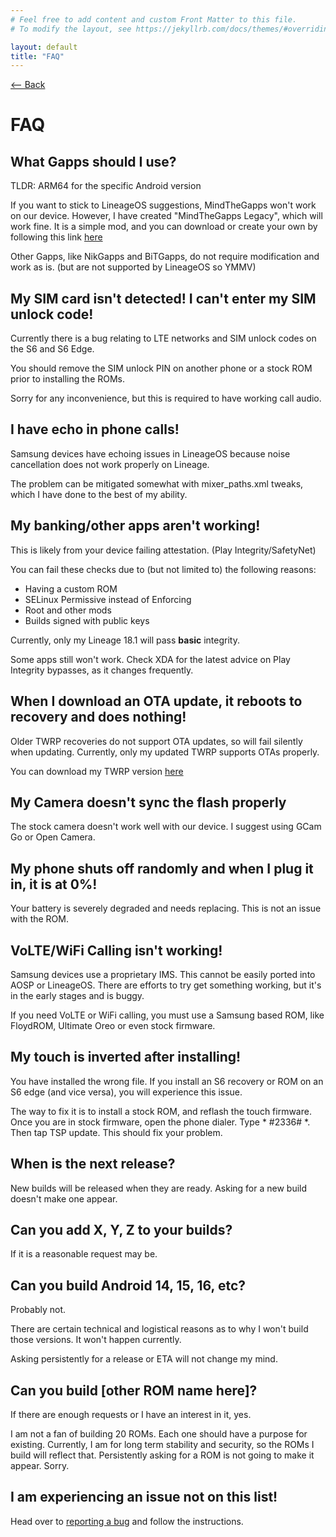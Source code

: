 ```yaml
---
# Feel free to add content and custom Front Matter to this file.
# To modify the layout, see https://jekyllrb.com/docs/themes/#overriding-theme-defaults

layout: default
title: "FAQ"
---
```

[ <-- Back](../)
# FAQ
## What Gapps should I use?
TLDR: ARM64 for the specific Android version

If you want to stick to LineageOS suggestions, MindTheGapps won't work on our device. However, I have created "MindTheGapps Legacy", which will work fine. It is a simple mod, and you can download or create your own by following this link [here](../downloads/mindthegapps)

Other Gapps, like NikGapps and BiTGapps, do not require modification and work as is. (but are not supported by LineageOS so YMMV)

## My SIM card isn't detected! I can't enter my SIM unlock code!
Currently there is a bug relating to LTE networks and SIM unlock codes on the S6 and S6 Edge. 

You should remove the SIM unlock PIN on another phone or a stock ROM prior to installing the ROMs.

Sorry for any inconvenience, but this is required to have working call audio.

## I have echo in phone calls!
Samsung devices have echoing issues in LineageOS because noise cancellation does not work properly on Lineage. 

The problem can be mitigated somewhat with mixer_paths.xml tweaks, which I have done to the best of my ability. 

## My banking/other apps aren't working!
This is likely from your device failing attestation. (Play Integrity/SafetyNet)  

You can fail these checks due to (but not limited to) the following reasons:
- Having a custom ROM
- SELinux Permissive instead of Enforcing
- Root and other mods
- Builds signed with public keys

Currently, only my Lineage 18.1 will pass **basic** integrity. 

Some apps still won't work. Check XDA for the latest advice on Play Integrity bypasses, as it changes frequently.

## When I download an OTA update, it reboots to recovery and does nothing!
Older TWRP recoveries do not support OTA updates, so will fail silently when updating. Currently, only my updated TWRP supports OTAs properly.

You can download my TWRP version [here](../downloads/twrp)

## My Camera doesn't sync the flash properly
The stock camera doesn't work well with our device. I suggest using GCam Go or Open Camera. 

## My phone shuts off randomly and when I plug it in, it is at 0%!
Your battery is severely degraded and needs replacing. This is not an issue with the ROM.

## VoLTE/WiFi Calling isn't working!
Samsung devices use a proprietary IMS. This cannot be easily ported into AOSP or LineageOS. There are efforts to try get something working, but it's in the early stages and is buggy. 

If you need VoLTE or WiFi calling, you must use a Samsung based ROM, like FloydROM, Ultimate Oreo or even stock firmware.

## My touch is inverted after installing!
You have installed the wrong file. If you install an S6 recovery or ROM on an S6 edge (and vice versa), you will experience this issue.

The way to fix it is to install a stock ROM, and reflash the touch firmware. 
Once you are in stock firmware, open the phone dialer. Type * #2336# *. Then tap TSP update. This should fix your problem. 

## When is the next release?
New builds will be released when they are ready. Asking for a new build doesn't make one appear. 

## Can you add X, Y, Z to your builds?
If it is a reasonable request may be.

## Can you build Android 14, 15, 16, etc?
Probably not.

There are certain technical and logistical reasons as to why I won't build those versions. It won't happen currently.

Asking persistently for a release or ETA will not change my mind.

## Can you build [other ROM name here]?
If there are enough requests or I have an interest in it, yes. 

I am not a fan of building 20 ROMs. Each one should have a purpose for existing. Currently, I am for long term stability and security, so the ROMs I build will reflect that. Persistently asking for a ROM is not going to make it appear. Sorry.

## I am experiencing an issue not on this list!
Head over to [reporting a bug](../bugreport) and follow the instructions.